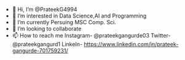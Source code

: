 - 👋 Hi, I’m @PrateekG4994
- 👀 I’m interested in Data Science,AI and Programming 
- 🌱 I’m currently Persuing MSC Comp. Sci. 
- 💞️ I’m looking to collaborate
- 📫 How to reach me 
      Instagram- @prateekgangurde03
      Twitter- @prateekgangurd1
      LinkeIn- https://www.linkedin.com/in/prateek-gangurde-701759231/

<!---
PrateekG4994/PrateekG4994 is a ✨ special ✨ repository because its `README.md` (this file) appears on your GitHub profile.
You can click the Preview link to take a look at your changes.
--->
